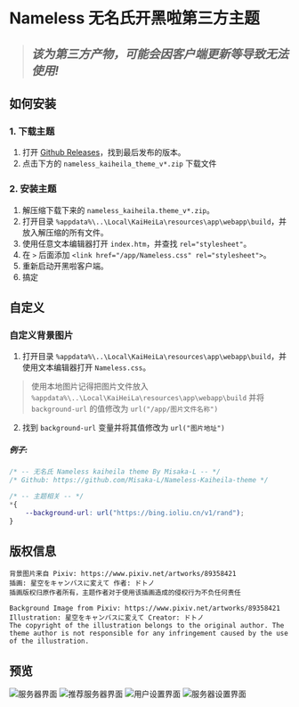 # Nameless 无名氏开黑啦第三方主题

> ## *该为第三方产物，可能会因客户端更新等导致无法使用!*
 
## 如何安装
### 1. 下载主题
1. 打开 [Github Releases](https://github.com/Misaka-L/Nameless-Kaiheila-theme/releases)，找到最后发布的版本。
2. 点击下方的 `nameless_kaiheila_theme_v*.zip` 下载文件
### 2. 安装主题
1. 解压缩下载下来的 `nameless_kaiheila.theme_v*.zip`。
2. 打开目录 `%appdata%\..\Local\KaiHeiLa\resources\app\webapp\build`，并放入解压缩的所有文件。
3. 使用任意文本编辑器打开 `index.htm`，并查找 `rel="stylesheet"`。
4. 在 `>` 后面添加 `<link href="/app/Nameless.css" rel="stylesheet">`。
5. 重新启动开黑啦客户端。
6. 搞定

## 自定义
### 自定义背景图片
1. 打开目录  `%appdata%\..\Local\KaiHeiLa\resources\app\webapp\build`，并使用文本编辑器打开 `Nameless.css`。
> 使用本地图片记得把图片文件放入 `%appdata%\..\Local\KaiHeiLa\resources\app\webapp\build` 并将 `background-url` 的值修改为 `url("/app/图片文件名称")`
2. 找到 `background-url` 变量并将其值修改为 `url("图片地址")`
##### 例子:
```css
/* -- 无名氏 Nameless kaiheila theme By Misaka-L -- */
/* Github: https://github.com/Misaka-L/Nameless-Kaiheila-theme */

/* -- 主题相关 -- */
*{
    --background-url: url("https://bing.ioliu.cn/v1/rand");
}
```

## 版权信息
    背景图片来自 Pixiv: https://www.pixiv.net/artworks/89358421
    插画: 星空をキャンバスに変えて 作者: ドトノ
    插画版权归原作者所有，主题作者对于使用该插画造成的侵权行为不负任何责任

    Background Image from Pixiv: https://www.pixiv.net/artworks/89358421
    Illustration: 星空をキャンバスに変えて Creator: ドトノ
    The copyright of the illustration belongs to the original author. The theme author is not responsible for any infringement caused by the use of the illustration.


## 预览
![服务器界面](https://i.bmp.ovh/imgs/2021/04/d80b41e24b365751.png)
![推荐服务器界面](https://i.bmp.ovh/imgs/2021/04/4214fdde1877cece.png)
![用户设置界面](https://i.bmp.ovh/imgs/2021/04/c68c0adad1bd0acb.png)
![服务器设置界面](https://i.bmp.ovh/imgs/2021/04/d9f8021c724b074a.png)
